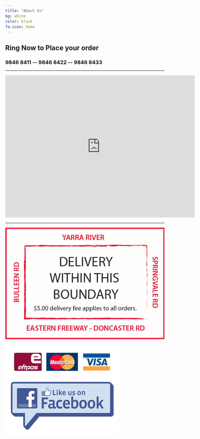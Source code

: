 ```yaml
---
title: "About Us"
bg: white
color: black
fa-icon: home
---
```


## Ring Now to Place your order

### 9846 8411 -- 9846 8422 -- 9846 8433

-------------------------

<div class="icontain">
<iframe src="https://www.google.com/maps/embed?pb=!1m18!1m12!1m3!1d3154.409736768626!2d145.12645961636443!3d-37.75698973857195!2m3!1f0!2f0!3f0!3m2!1i1024!2i768!4f13.1!3m3!1m2!1s0x6ad6478d2fc178e5%3A0x328e5f24a39879be!2sMetropolis%20Pizza%20%26%20Pasta!5e0!3m2!1sen!2sau!4v1589971835741!5m2!1sen!2sau" width="600" height="450" frameborder="0" style="border:0;" allowfullscreen="" aria-hidden="false" tabindex="0"></iframe>
</div>

-------------------------

<container class="dualImageContainer">
  <img src="img/Boundaries.JPG" class="imageItem">
  <a href="https://www.facebook.com/metropolispizzatemplestowe/">
    <img src="img/cardfb.png" class="imageItem">
  </a>
</container>
